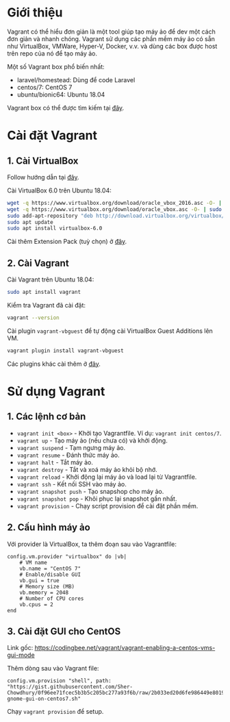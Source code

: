 # Giới thiệu
Vagrant có thể hiểu đơn giản là một tool giúp tạo máy ảo để dev một cách đơn giản và nhanh chóng. Vagrant sử dụng các phần mềm máy ảo có sẵn như VirtualBox, VMWare, Hyper-V, Docker, v.v. và dùng các box được host trên repo của nó để tạo máy ảo.

Một số Vagrant box phổ biến nhất:
- laravel/homestead: Dùng để code Laravel
- centos/7: CentOS 7
- ubuntu/bionic64: Ubuntu 18.04

Vagrant box có thể được tìm kiếm tại [đây](https://app.vagrantup.com/boxes/search).

# Cài đặt Vagrant
## 1. Cài VirtualBox
Follow hướng dẫn tại [đây](https://www.virtualbox.org/wiki/Linux_Downloads).

Cài VirtualBox 6.0 trên Ubuntu 18.04:

```sh
wget -q https://www.virtualbox.org/download/oracle_vbox_2016.asc -O- | sudo apt-key add -
wget -q https://www.virtualbox.org/download/oracle_vbox.asc -O- | sudo apt-key add -
sudo add-apt-repository "deb http://download.virtualbox.org/virtualbox/debian bionic contrib"
sudo apt update
sudo apt install virtualbox-6.0
```

Cài thêm Extension Pack (tuỳ chọn) ở [đây](https://download.virtualbox.org/virtualbox/6.0.12/Oracle_VM_VirtualBox_Extension_Pack-6.0.12.vbox-extpack).

## 2. Cài Vagrant
Cài Vagrant trên Ubuntu 18.04:

```sh
sudo apt install vagrant
```

Kiểm tra Vagrant đã cài đặt:

```sh
vagrant --version
```

Cài plugin `vagrant-vbguest` để tự động cài VirtualBox Guest Additions lên VM.

```sh
vagrant plugin install vagrant-vbguest
```

Các plugins khác cài thêm ở [đây](https://github.com/hashicorp/vagrant/wiki/Available-Vagrant-Plugins).


# Sử dụng Vagrant
## 1. Các lệnh cơ bản
- `vagrant init <box>` - Khởi tạo Vagrantfile. Ví dụ: `vagrant init centos/7`.
- `vagrant up` - Tạo máy ảo (nếu chưa có) và khởi động.
- `vagrant suspend` - Tạm ngưng máy ảo.
- `vagrant resume` - Đánh thức máy ảo.
- `vagrant halt` - Tắt máy ảo.
- `vagrant destroy` - Tắt và xoá máy ảo khỏi bộ nhớ.
- `vagrant reload` - Khởi động lại máy ảo và load lại từ Vagrantfile.
- `vagrant ssh` - Kết nối SSH vào máy ảo.
- `vagrant snapshot push` - Tạo snapshop cho máy ảo.
- `vagrant snapshot pop` - Khôi phục lại snapshot gần nhất.
- `vagrant provision` - Chạy script provision để cài đặt phần mềm.

## 2. Cấu hình máy ảo
Với provider là VirtualBox, ta thêm đoạn sau vào Vagrantfile:

```
config.vm.provider "virtualbox" do |vb|
    # VM name
    vb.name = "CentOS 7"
    # Enable/disable GUI
    vb.gui = true
    # Memory size (MB)
    vb.memory = 2048
    # Number of CPU cores
    vb.cpus = 2
end
```

## 3. Cài đặt GUI cho CentOS
Link gốc: https://codingbee.net/vagrant/vagrant-enabling-a-centos-vms-gui-mode

Thêm dòng sau vào Vagrant file:
```
config.vm.provision "shell", path: "https://gist.githubusercontent.com/Sher-Chowdhury/0f96ee71fcec5b3b5c205bc277a93f6b/raw/2b033ed20d6fe986449e8019eca884cbaba35f2d/install-gnome-gui-on-centos7.sh"
```

Chạy `vagrant provision` để setup.
